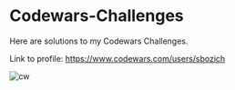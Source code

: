 # Codewars-Challenges

Here are solutions to my Codewars Challenges.

Link to profile: https://www.codewars.com/users/sbozich

![cw](https://github.com/sbozich/Codewars-Challenges/blob/main/codewars.gif)
